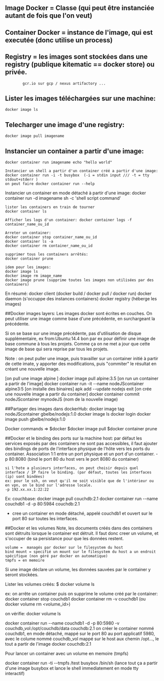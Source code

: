 ## Image Docker = Classe (qui peut être instanciée autant de fois que l'on veut)
## Container Docker = instance de l'image, qui est executée (donc utilise un process)
## Registry = les images sont stockées dans une registry (publique kitematic == docker store) ou privée.
            gcr.io sur gcp / nexus artifactory ...


## Lister les images téléchargées sur une machine:
    docker image ls

## Telecharger une image d'une registry:
    docker image pull imagename

## Instancier un container a partir d'une image:
    docker container run imagename echo "hello world"

    Instancier un shell a partir d'un container créé a partir d'une image:
    docker container run -i -t busybox  (-i = stdin input /// -t = tty stdout+stderr )
    on peut faire docker container run --help

Instancier un container en mode détaché à partir d'une image:
    docker container run -d  imagename sh -c 'shell script command'

    lister les containers en train de tourner
    docker container ls

    Afficher les logs d'un container: docker container logs -f container_name_ou_id

    Arreter un container:
    docker container stop container_name_ou_id
    docker container ls -a
    docker container rm container_name_ou_id

    supprimer tous les containers arrêtés:
    docker container prune

    idem pour les images:
    docker image ls
    docker image rm image_name
    docker image prune (supprime toutes les images non utilisées par des containers)

En résumé:
  docker client (docker build / docker pull / docker run)
  docker daemon (s'occuppe des instances containers)
  docker registry (héberge les images)

##Docker images layers:
  Les images docker sont écrites en couches.
  On peut utiliser une image comme base d'une précédente, en surchargeant la précédente.

  Si on se base sur une image précédente, pas d'utilisation de disque supplémentaire, ex from:Ubuntu:14.4
  bon par ex pour définir une image de base commune à tous les projets. Comme ça on ne met a jour que cette image de base qui sera reprise par tous les projets.


Note : on peut puller une image, puis travailler sur un container initié à partir de cette imate, y apporter des modifications, puis "commiter" le résultat en créant une nouvelle image.

[on pull une image alpine ]   docker image pull alpine:3.5
[on run un container a partir de l'image]   docker container run -it --name nodeJScontainer alpine3:5
[on installe des binaires]    apk add --update nodejs
                              exit
[on crée une nouvelle image a partir du container]    docker container commit nodeJScontainer mynodeJS (nom de la nouvelle image)

##Partager des images dans dockerHub:
  docker image tag nodeJScontainer  gbelbe/nodejs:1.0
  docker image ls
  docker login
  docker image push gbelbe/nodejs:1.0

Docker commands =>
    $docker <object> <command>
    $docker image pull
    $docker container prune

##Docker et le binding des ports sur la machine host:
    par défaut les services exposés par des containers ne sont pas accessibles, il faut ajouter des bindings de ports de l'interface physique de l'hôte vers les ports du container.
    Association 1:1 entre un port physique et un port d'un container.
    -p 80:8080 (bind le port 80 du host vers le port 8080 du container)

    si l'hote a plusieurs interfaces, on peut choisir depuis quel interface / IP faire le binding. (par défaut, toutes les interfaces (ip) sont bindées)
    ex: pour le ssh, on veut qu'il ne soit visible que de l'intérieur ou en vpn, on le bind sur l'adresse locale.
    -p 192.xx.xx.1:22:22

Ex: couchbase:
docker image pull couchdb:2.1
docker container run --name couchdb1 -d -p 80:5984 couchdb:2.1
- cree un container en mode détaché, appelé couchdb1 et ouvert sur le port 80 sur toutes les interfaces.

##Docker et les volumes
    Note, les documents créés dans des containers sont détruits lorsque le container est détruit.
    Il faut donc creer un volume, et s'occuper de sa persistance pour que les données restent.

    volume =  managés par docker sur le filesystem du host
    bind mount = specifié un mount sur le filesystem du host a un endroit spécifique (non géré par docker en automatique)
    tmpfs = en memoire

Si une image déclare un volume, les données sauvées par le container y seront stockées.

Lister les volumes créés:
$ docker volume ls

ex: on arrête un container puis on supprime le volume créé par le container:
docker container stop couchdb1
docker container rm -v couchdb1
(ou docker volume rm <volume_id>)

on vérifie:
docker volume ls

docker container run --name couchdb1 -d -p 80:5980 -v couchdb_vol:/opt/couchdb/data couchdb:2.1
on créer le container nommé couchdb1, en mode détaché, mappé sur le port 80 au port applicatif 5980, avec le colume nommé couchdb_vol mappé sur le host aux chemin /opt..., le tout a partir de l'image docker couchdb:2.1

Pour lancer un container avec un volume en memoire (tmpfs)

docker container run -ti --tmpfs /test busybox /bin/sh
(lance tout ça a partir d'une image busybox et lance le shell immediatement en mode tty interactif)
